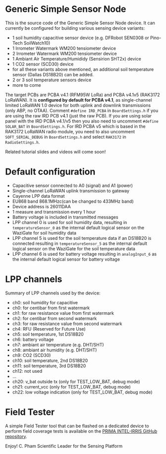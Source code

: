 Generic Simple Sensor Node
==========================

This is the source code of the Generic Simple Sensor Node device. It can currently be configured for building various sensing device variants:

- 1 soil humidity capacitive sensor device (e.g. DFRobot SEN0308 or Pino-Tech SoilWatch10)
- 1 Irrometer Watermark WM200 tensiometer device
- 2 Irrometer Watermark WM200 tensiometer device
- 1 Ambiant Air Temperature/Humididy (Sensirion SHT2x) device
- 1 CO2 sensor (SCD30) device
- for all these variants above mentioned, an additional soil temperature sensor (Dallas DS18B20) can be added.
- 2 or 3 soil temperature sensors device
- more to come

The target PCBs are PCBA v4.1 (RFM95W LoRa) and PCBA v4.1v5 (RAK3172 LoRaWAN). It is **configured by default for PCBA v4.1**, as single-channel limited LoRaWAN 1.0 device for both uplink and downlink transmissions (only ABP, no OTAA). Comment `#define IRD_PCBA` in `BoardSettings.h` if you are using the raw IRD PCB v4.1 (just the raw PCB).  If you are using solar panel with the IRD PCBA v4.1/v5 then you also need to uncomment `#define SOLAR_BAT` in `BoardSettings.h`. For IRD PCBA v5 which is based in the RAK3172 LoRaWAN radio module, you need to also uncomment `SOFT_SERIAL_DEBUG` in `BoardSettings.h` and select `RAK3172` in `RadioSettings.h`. 

Related tutorial slides and videos will come soon!

Default configuration
===

- Capacitive sensor connected to A0 (signal) and A1 (power)
- Single-channel LoRaWAN uplink transmission to gateway
- Cayenne LPP data format
- EU868 band 868.1MHzc(can be changed to 433MHz band)
- Device address is 26011DAA
- 1 measure and transmission every 1 hour
- Battery voltage is included in transmitted messages
- LPP channel 0 is used for soil humidity data, resulting in `temperatureSensor_0` as the internal default logical sensor on the WaziGate for soil humidity data
- LPP channel 5 is used for the soil temperature data if an DS18B20 is connected resulting in `temperatureSensor_5` as the internal default logical sensor on the WaziGate for the soil temperature data
- LPP channel 6 is used for battery voltage resulting in `analogInput_6` as the internal default logical sensor for battery voltage

LPP channels
===

Summary of LPP channels used by the device:

- ch0:  soil humidity for capacitive
- ch0:  for centibar from first watermark
- ch1:  for raw resistance value from first watermark
- ch2:  for centibar from second watermark
- ch3:  for raw resistance value from second watermark  
- ch4:  RFU (Reserved for Future Use)
- ch5:  soil temperature, 1st DS18B20
- ch6:  battery voltage
- ch7:  ambiant air temperature (e.g. DHT/SHT)
- ch8:  ambiant air humidity (e.g. DHT/SHT)
- ch9:  CO2 (SCD30)
- ch10: soil temperature, 2nd DS18B20
- ch11: soil temperature, 3rd DS18B20
- ch12: not used
- ...
- ch20: v_bat outside tx (only for TEST_LOW_BAT, debug mode)
- ch21: current_vcc (only for TEST_LOW_BAT, debug mode)
- ch22: low voltage indication (only for TEST_LOW_BAT, debug mode)

Field Tester
============

A simple Field Tester tool that can be flashed on a dedicated device to perform field coverage tests is available on the [PRIMA INTEL-IRRIS GitHub repository](https://github.com/CongducPham/PRIMA-Intel-IrriS).

Enjoy!
C. Pham
Scientific Leader for the Sensing Platform